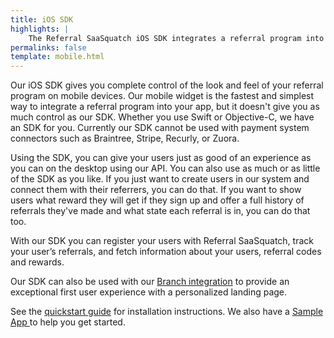 ```yaml
---
title: iOS SDK
highlights: |
    The Referral SaaSquatch iOS SDK integrates a referral program into your Android app.
permalinks: false
template: mobile.html
---
```


Our iOS SDK gives you complete control of the look and feel of your referral program on mobile devices. Our mobile widget is the fastest and simplest way to integrate a referral program into your app, but it doesn't give you as much control as our SDK. Whether you use Swift or Objective-C, we have an SDK for you. Currently our SDK cannot be used with payment system connectors such as Braintree, Stripe, Recurly, or Zuora.

Using the SDK, you can give your users just as good of an experience as you can on the desktop using our API. You can also use as much or as little of the SDK as you like. If you just want to create users in our system and connect them with their referrers, you can do that. If you want to show users what reward they will get if they sign up and offer a full history of referrals they've made and what state each referral is in, you can do that too.

With our SDK you can register your users with Referral SaaSquatch, track your user’s referrals, and fetch information about your users, referral codes and rewards.

Our SDK can also be used with our [Branch integration](../branch-metrics) to provide an exceptional first user experience with a personalized landing page.

See the [quickstart guide](quickstart) for installation instructions. We also have a <a href="https://github.com/saasquatch/mobile-sdk-ios-sample" title="Sample App">Sample App <i class="fa fa-github" aria-hidden="true"></i></a> to help you get started.
